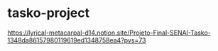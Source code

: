 # tasko-project

https://lyrical-metacarpal-d14.notion.site/Projeto-Final-SENAI-Tasko-1348da86157980119619ed1348758ea4?pvs=73
